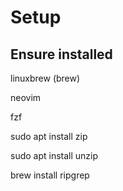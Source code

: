 # Setup

## Ensure installed
linuxbrew (brew)

neovim

fzf

sudo apt install zip

sudo apt install unzip

brew install ripgrep
